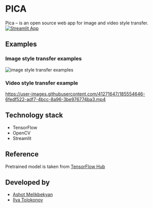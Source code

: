 # PICA
Pica – is an open source web app for image and video style transfer.
[![Streamlit App](https://static.streamlit.io/badges/streamlit_badge_black_white.svg)](https://melikbekyanashot-pica-main-app-odd3su.streamlitapp.com/)

## Examples
### Image style transfer examples
![image style transfer examples](https://github.com/MelikbekyanAshot/PICA/blob/main/assets/examples.png)

### Video style transfer example
https://user-images.githubusercontent.com/41271647/185554646-6fedf522-adf7-4bcc-8a96-3be976774ba3.mp4


## Technology stack
- TensorFlow
- OpenCV
- Streamlit

## Reference
Pretrained model is taken from [TensorFlow Hub](https://www.tensorflow.org/hub/tutorials/tf2_arbitrary_image_stylization)

## Developed by
- [Ashot Melikbekyan](https://github.com/MelikbekyanAshot)
- [Ilya Tolokonov](https://github.com/tolokonov)
